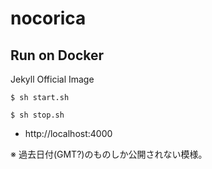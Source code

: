 nocorica
========

## Run on Docker

Jekyll Official Image

```
$ sh start.sh
```

```
$ sh stop.sh
```

- http://localhost:4000

※ 過去日付(GMT?)のものしか公開されない模様。
